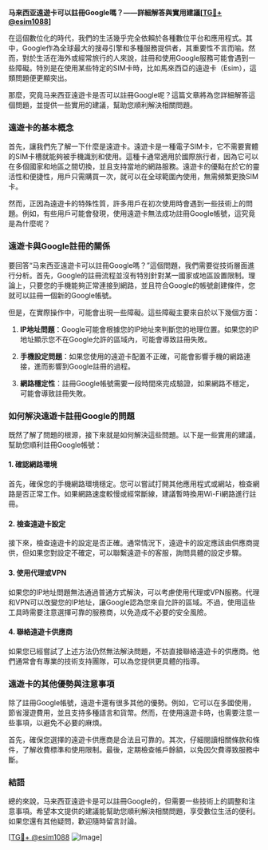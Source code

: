 **马来西亚遠遊卡可以註冊Google嗎？——詳細解答與實用建議[[TG💪+ @esim1088](https://t.me/s/esim1088)]**

在這個數位化的時代，我們的生活幾乎完全依賴於各種數位平台和應用程式。其中，Google作為全球最大的搜尋引擎和多種服務提供者，其重要性不言而喻。然而，對於生活在海外或經常旅行的人來說，註冊和使用Google服務可能會遇到一些障礙。特別是在使用某些特定的SIM卡時，比如馬來西亞的遠遊卡（Esim），這類問題便更顯突出。

那麼，究竟马来西亚遠遊卡是否可以註冊Google呢？這篇文章將為您詳細解答這個問題，並提供一些實用的建議，幫助您順利解決相關問題。

### 遠遊卡的基本概念

首先，讓我們先了解一下什麼是遠遊卡。遠遊卡是一種電子SIM卡，它不需要實體的SIM卡槽就能夠被手機識別和使用。這種卡通常適用於國際旅行者，因為它可以在多個國家和地區之間切換，並且支持當地的網路服務。遠遊卡的優點在於它的靈活性和便捷性，用戶只需購買一次，就可以在全球範圍內使用，無需頻繁更換SIM卡。

然而，正因為遠遊卡的特殊性質，許多用戶在初次使用時會遇到一些技術上的問題。例如，有些用戶可能會發現，使用遠遊卡無法成功註冊Google帳號，這究竟是為什麼呢？

### 遠遊卡與Google註冊的關係

要回答“马来西亚遠遊卡可以註冊Google嗎？”這個問題，我們需要從技術層面進行分析。首先，Google的註冊流程並沒有特別針對某一國家或地區設置限制。理論上，只要您的手機能夠正常連接到網路，並且符合Google的帳號創建條件，您就可以註冊一個新的Google帳號。

但是，在實際操作中，可能會出現一些障礙。這些障礙主要來自於以下幾個方面：

1. **IP地址問題**：Google可能會根據您的IP地址來判斷您的地理位置。如果您的IP地址顯示您不在Google允許的區域內，可能會導致註冊失敗。
   
2. **手機設定問題**：如果您使用的遠遊卡配置不正確，可能會影響手機的網路連接，進而影響到Google註冊的過程。

3. **網路穩定性**：註冊Google帳號需要一段時間來完成驗證，如果網路不穩定，可能會導致註冊失敗。

### 如何解決遠遊卡註冊Google的問題

既然了解了問題的根源，接下來就是如何解決這些問題。以下是一些實用的建議，幫助您順利註冊Google帳號：

#### 1. 確認網路環境

首先，確保您的手機網路環境穩定。您可以嘗試打開其他應用程式或網站，檢查網路是否正常工作。如果網路速度較慢或經常斷線，建議暫時換用Wi-Fi網路進行註冊。

#### 2. 檢查遠遊卡設定

接下來，檢查遠遊卡的設定是否正確。通常情況下，遠遊卡的設定應該由供應商提供，但如果您對設定不確定，可以聯繫遠遊卡的客服，詢問具體的設定步驟。

#### 3. 使用代理或VPN

如果您的IP地址問題無法通過普通方式解決，可以考慮使用代理或VPN服務。代理和VPN可以改變您的IP地址，讓Google認為您來自允許的區域。不過，使用這些工具時需要注意選擇可靠的服務商，以免造成不必要的安全風險。

#### 4. 聯絡遠遊卡供應商

如果您已經嘗試了上述方法仍然無法解決問題，不妨直接聯絡遠遊卡的供應商。他們通常會有專業的技術支持團隊，可以為您提供更具體的指導。

### 遠遊卡的其他優勢與注意事項

除了註冊Google帳號，遠遊卡還有很多其他的優勢。例如，它可以在多國使用，節省漫遊費用，並且支持多種語言和貨幣。然而，在使用遠遊卡時，也需要注意一些事項，以避免不必要的麻煩。

首先，確保您選擇的遠遊卡供應商是合法且可靠的。其次，仔細閱讀相關條款和條件，了解收費標準和使用限制。最後，定期檢查帳戶餘額，以免因欠費導致服務中斷。

### 結語

總的來說，马来西亚遠遊卡是可以註冊Google的，但需要一些技術上的調整和注意事項。希望本文提供的建議能幫助您順利解決相關問題，享受數位生活的便利。如果您還有其他疑問，歡迎隨時留言討論。

[[TG💪+ @esim1088](https://t.me/s/esim1088) ![Image](https://i.postimg.cc/4NQfJmqS/Snipaste-2025-05-13-00-14-12.png)]